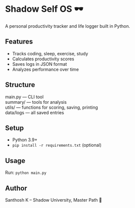 # Shadow Self OS 🕶️
A personal productivity tracker and life logger built in Python.

## Features
- Tracks coding, sleep, exercise, study
- Calculates productivity scores
- Saves logs in JSON format
- Analyzes performance over time

## Structure
main.py — CLI tool  
summary/ — tools for analysis  
utils/ — functions for scoring, saving, printing  
data/logs — all saved entries

## Setup
- Python 3.9+
- `pip install -r requirements.txt` (optional)

## Usage
Run: `python main.py`

## Author
Santhosh K – Shadow University, Master Path 🧠
